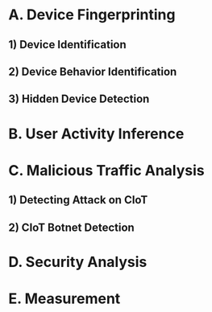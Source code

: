 # A. Device Fingerprinting
## 1) Device Identification


## 2) Device Behavior Identification


## 3) Hidden Device Detection


# B. User Activity Inference

# C. Malicious Traffic Analysis
## 1) Detecting Attack on CIoT

## 2) CIoT Botnet Detection

# D. Security Analysis

# E. Measurement
